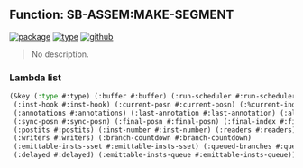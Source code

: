 ## Function: SB-ASSEM:MAKE-SEGMENT
[![package](https://img.shields.io/badge/Package-SB--ASSEM-5f9ea0.svg?style=social&colorA=999999)](../) [![type](https://img.shields.io/badge/Type-Function-5f9ea0.svg?style=social&colorA=999999)](../#function) [![github](https://img.shields.io/badge/GitHub-View_the_source-5f9ea0.svg?style=social&colorA=999999&logo=github)](https://github.com/sbcl/sbcl/blob/master/src/compiler/assem.lisp/) 

> No description.

### Lambda list
```cl
(&key (:type #:type) (:buffer #:buffer) (:run-scheduler #:run-scheduler)
 (:inst-hook #:inst-hook) (:current-posn #:current-posn) (:%current-index #:%current-index)
 (:annotations #:annotations) (:last-annotation #:last-annotation) (:alignment #:alignment)
 (:sync-posn #:sync-posn) (:final-posn #:final-posn) (:final-index #:final-index)
 (:postits #:postits) (:inst-number #:inst-number) (:readers #:readers)
 (:writers #:writers) (:branch-countdown #:branch-countdown)
 (:emittable-insts-sset #:emittable-insts-sset) (:queued-branches #:queued-branches)
 (:delayed #:delayed) (:emittable-insts-queue #:emittable-insts-queue))
```
